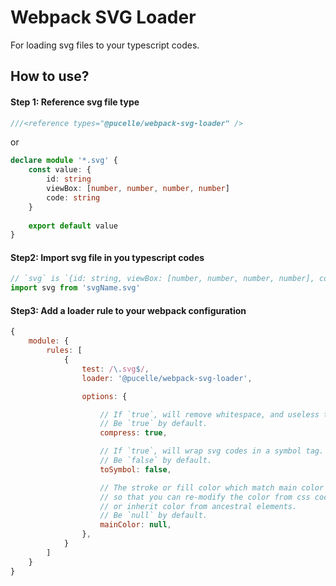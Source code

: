 # Webpack SVG Loader

For loading svg files to your typescript codes.



## How to use?



#### Step 1: Reference svg file type

```ts
///<reference types="@pucelle/webpack-svg-loader" />
```

or 

```ts
declare module '*.svg' {
    const value: {
        id: string
        viewBox: [number, number, number, number]
        code: string
    }
    
    export default value
}
```


#### Step2: Import svg file in you typescript codes

```ts
// `svg` is `{id: string, viewBox: [number, number, number, number], code: string}` format.
import svg from 'svgName.svg'
```



#### Step3: Add a loader rule to your webpack configuration

```javascript
{
	module: {
		rules: [
			{
				test: /\.svg$/,
				loader: '@pucelle/webpack-svg-loader',

				options: {

					// If `true`, will remove whitespace, and useless tags and attributes to compress.
					// Be `true` by default.
					compress: true,

					// If `true`, will wrap svg codes in a symbol tag.
					// Be `false` by default.
					toSymbol: false,

					// The stroke or fill color which match main color will be replaced to `currentColor`,
					// so that you can re-modify the color from css codes,
					// or inherit color from ancestral elements.
					// Be `null` by default.
					mainColor: null,
				},
			}
		]
	}
}
```
